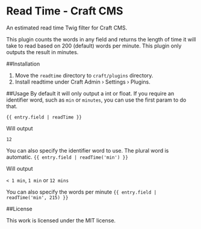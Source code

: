 # Read Time - Craft CMS

An estimated read time Twig filter for Craft CMS.

This plugin counts the words in any field and returns the length of time it will take to read based on 200 (default) words per minute.
This plugin only outputs the result in minutes.

##Installation

1. Move the `readtime` directory to `craft/plugins` directory.
2. Install readtime under Craft Admin › Settings › Plugins.

##Usage
By default it will only output a int or float. If you require an identifier word, such as `min` or `minutes`, you can use the first param to do that.

`{{ entry.field | readTime }}`

Will output

`12`

You can also specify the identifier word to use. The plural word is automatic.
`{{ entry.field | readTime('min') }}`

Will output

`< 1 min`, `1 min` or `12 mins`

You can also specify the words per minute
`{{ entry.field | readTime('min', 215) }}`

##License

This work is licensed under the MIT license.
